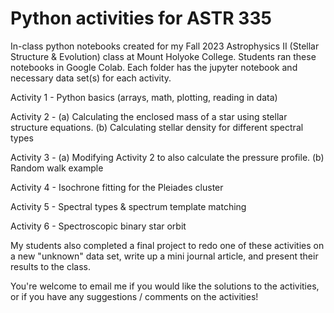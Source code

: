# Python activities for ASTR 335 
In-class python notebooks created for my Fall 2023 Astrophysics II (Stellar Structure & Evolution) class at Mount Holyoke College. Students ran these notebooks in Google Colab. Each folder has the jupyter notebook and necessary data set(s) for each activity. 

Activity 1 - Python basics (arrays, math, plotting, reading in data)

Activity 2 - (a) Calculating the enclosed mass of a star using stellar structure equations. (b) Calculating stellar density for different spectral types

Activity 3 - (a) Modifying Activity 2 to also calculate the pressure profile. (b) Random walk example

Activity 4 - Isochrone fitting for the Pleiades cluster

Activity 5 - Spectral types & spectrum template matching

Activity 6 - Spectroscopic binary star orbit

My students also completed a final project to redo one of these activities on a new "unknown" data set, write up a mini journal article, and present their results to the class.

You're welcome to email me if you would like the solutions to the activities, or if you have any suggestions / comments on the activities!
